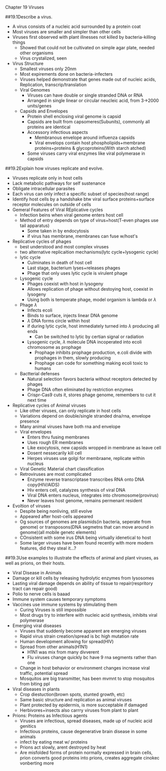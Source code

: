 Chapter 19 Viruses

##19.1Describe a virus.
 - A virus consists of a nucleic acid surrounded by a protein coat
 - Most viruses are smaller and simpler than other cells
 - Viruses first observed with plant illnesses not killed by bacteria-killing things
	 - Showed that could not be cultivated on simple agar plate, needed other organisms
	 - Virus crystalized, seen
 - Virus Structure
	 - Smallest viruses only 20nm
	 - Most expirements done on bacteria-infecters
	 - Viruses helped demonstrate that genes made out of nucleic acids, Replication, transcrip/translation
	 - Viral Genomes
		 - Viruses can have double or single stranded DNA or RNA
		 - Arranged in single linear or circular neucleic acid, from 3->2000 units/genes
	 - Capsids and Envelopes
		 - Protein shell enclosing viral genome is capsid
		 - Capsids are built from capsomeres(Subunits), commonly all proteins are identical
		 - Accessory infectious aspects
			 - Membranous envelope around influenza capsids
			 - Viral envelops contain host phospholipids+membrane proteins+proteins & glycoproteins(With starch atched)
		 - Some viruses carry viral enzymes like viral polymerase in capsids

##19.2Explain how viruses replicate and evolve.
 - Viruses replicate only in host cells
 - Lack metabolic pathways for self sustenance
 - Obligate intracellular parasites
 - Each virus can only infect a specific subset of species(host range)
 - Identify host cells by a handshake btw viral surface proteins+surface receptor molecules on outside of cells
 - Gemeral Features of Viral REplicative cycles
	 - Infection beins when viral genome enters host cell
	 - Method of entry depends on type of virus+host(T-even phages use tail apparatus)
		 - Some taken in by endocytosis
		 - if virus has membrane, membranes can fuse w/host's
 - Replicative cycles of phages
	 - best understood and most complex viruses
	 - two alternative replicaition mechanisms(lytc cycle+lysogenic cycle)
	 - lytic cycle
		 - Culminates in death of host cell
		 - Last stage, bacterium lyses+releases phages
		 - Phage that only uses lytic cycle is virulent phage
	 - Lysogenic cycle
		 - Phages coexist with host in lysogeny
		 - Allows replication of phage without destoying host, coexist in lysogeny
		 - Using both is temperate phage, model organism is lambda or $\lambda$
	 - Phage $\lambda$ 
		 - Infects ecoli
		 - Binds to surface, injects linear DNA genome
		 - $\lambda$ DNA forms circle within host
		 - if during lytic cycle, host immediately turned into $\lambda$ producing all ends
			 - Can be switched to lytic by certian signal or radiation
		 - Lysogenic cycle, $\lambda$ molecule DNA incoperated into ecoli chromosome as prophage
			 - Prophage inhibits prophage production, e.coli divide with prophages in them, slowly producing
			 - Prophage can code for something making ecoli toxic to humans
	 - Bactterial defenses
		 - Natural selection favors bacteria without receptors detected by phages
		 - Phage DNA often eliminated by restriction enzymes
		 - Crispr-Cas9 cuts it, stores phage genome, remembers to cut it next time
 - Replicative cycles of Animal viruses
	 - Like other viruses, can only replicate in host cells
	 - Variations depend on double/single stranded dna/rna, envelope presence
	 - Many animal viruses have both rna and envelope
	 - Viral envelopes
		 - Enters thru fusing membranes
		 - Uses rough ER membranes
		 - Like exocytosis, new capsids wropped in membrane as leave cell
		 - Dosent nessecarily kill cell
		 - Herpes viruses use golgi for membraane, replicate within nucleus
	 - Viral Genetic Material chart classification
	 - Retroviruses are most complicated
		 - Enzyme reverse transcriptase transcribes RNA onto DNA copy(HIV/AIDS)
		 - Hiv enters cell, catalyzes synthesis of viral DNA
		 - Viral DNA enters nucleus, integrates into chromosome(provirus)
		 - Never leaves host genome, remains permenant resident
 - Evoltion of viruses
	 - Despite being nonliving, still evolve
	 - Appeared after host-cells appeared
	 - Og sources of genomes are plasmids(in bacteria, seperate from genome) or transposons(DNA segmetns that can move around in genome)(all mobile genetc elements)
	 - COnsistent with some irus DNA being virtually idenetical to host
	 - Some larger viruses have been found recently with more modern features, did they steal it...?

##19.3Use examples to illustrate the effects of animal and plant viruses, as well as prions, on their hosts.
 - Viral Disease in Animals
 - Damage or kill cells by releasing hydrolytic enzymes from lysosomes
 - Lasting viral damage depends on ability of tissue to repair(respritory tract can repair good)
 - Polio to nerve cells is baaad
 - Immune system causes temporary symptoms
 - Vaccines use immune systems by stimulating them
	 - Curing Viruses is still impossible
	 - Most drugs try to interfere with nucleic acid synthesis, inhibits viral polymerase
 - Emerging viral diseases
	 - Viruses that suddenly become apparent are emerging viruses
	 - Rapid virus strain creation/spread is bc high mutation rate
	 - Human development allowing for spread(HIV)
	 - Spread from other animals(H1N1)
		 - H1N1 was mix from many divverent
		 - Flu viruses change quickly bc have 9 rna segments rather than one
	 - Change in host behavior or environment changes increase viral traffic, potential spread
	 - Mosquitos are big transmitter, has been mvmnt to stop mosquitos from biting ppl
 - Viral diseases in plants
	 - Crop diestuction(brown spots, stunted growth, etc)
	 - Same basic structure and replication as animal viruses
	 - Plant protected by epidermis, is more succeptable if damaged
	 - Herbivores+insects also carrry viruses from plant to plant
 - Prions: Proteins as Infectious agents
	 - Viruses are infectious, spread diseases, made up of nucleic acid genitics
	 - Infectious proteins, cause degenerative brain disease in some animals
	 - infect by eating meat w/ proteins
	 - Prions act slowly, arent destroyed by heat
	 - Are misfolded forms of protein normally expressed in brain cells, prion converts good proteins into prions, creates aggregate cinokec vonberting more